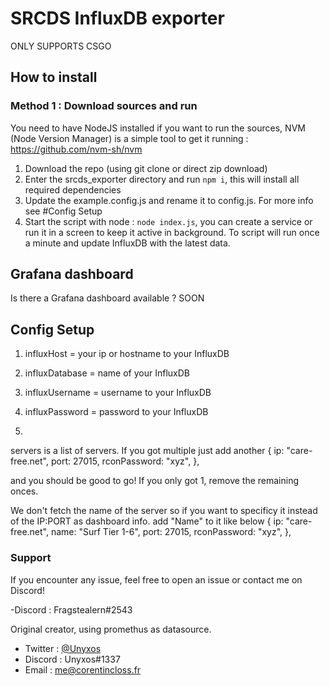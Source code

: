 # SRCDS InfluxDB exporter

ONLY SUPPORTS CSGO

## How to install

### Method 1 : Download sources and run

You need to have NodeJS installed if you want to run the sources, NVM (Node Version Manager) is a simple tool to get it running : https://github.com/nvm-sh/nvm

1. Download the repo (using git clone or direct zip download)
2. Enter the srcds_exporter directory and run `npm i`, this will install all required dependencies
3. Update the example.config.js and rename it to config.js. For more info see #Config Setup
4. Start the script with node : `node index.js`, you can create a service or run it in a screen to keep it active in background. To script will run once a minute and update InfluxDB with the latest data.

## Grafana dashboard

Is there a Grafana dashboard available ? SOON

<LINK>

## Config Setup

1. influxHost = your ip or hostname to your InfluxDB
2. influxDatabase = name of your InfluxDB
3. influxUsername = username to your InfluxDB
4. influxPassword = password to your InfluxDB

5. 
servers is a list of servers. If you got multiple just add another
{
ip: "care-free.net",
port: 27015,
rconPassword: "xyz",
},

and you should be good to go! If you only got 1, remove the remaining onces.

We don't fetch the name of the server so if you want to specificy it instead of the IP:PORT as dashboard info. add "Name" to it like below
{
ip: "care-free.net",
name: "Surf Tier 1-6",
port: 27015,
rconPassword: "xyz",
},

### Support

If you encounter any issue, feel free to open an issue or contact me on Discord!

-Discord : Fragstealern#2543

Original creator, using promethus as datasource.

- Twitter : [@Unyxos](https://twitter.com/Unyxos)
- Discord : Unyxos#1337
- Email : [me@corentincloss.fr](mailto://me@corentincloss.fr)
